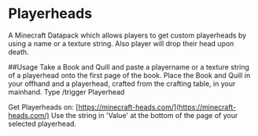 # Playerheads
A Minecraft Datapack which allows players to get custom playerheads by using a name or a texture string. Also player will drop their head upon death.

##Usage
Take a Book and Quill and paste a playername or a texture string of a playerhead onto the first page of the book.
Place the Book and Quill in your offhand and a playerhead, crafted from the crafting table, in your mainhand.
Type /trigger Playerhead

Get Playerheads on: [https://minecraft-heads.com/](https://minecraft-heads.com/)
Use the string in 'Value' at the bottom of the page of your selected playerhead.
